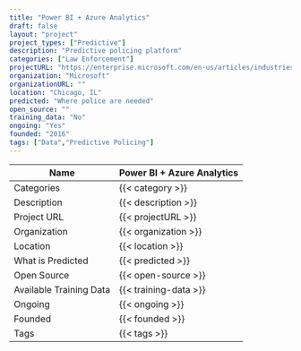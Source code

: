 ```yaml
---
title: "Power BI + Azure Analytics"
draft: false
layout: "project"
project_types: ["Predictive"]
description: "Predictive policing platform"
categories: ["Law Enforcement"]
projectURL: "https://enterprise.microsoft.com/en-us/articles/industries/government/predictive-policing-the-future-of-law-enforcement/"
organization: "Microsoft"
organizationURL: ""
location: "Chicago, IL"
predicted: "Where police are needed"
open_source: ""
training_data: "No"
ongoing: "Yes"
founded: "2016"
tags: ["Data","Predictive Policing"]
---
```



Name                    |  Power BI + Azure Analytics    
------------------------|----
Categories              | {{< category >}} 
Description             | {{< description >}} 
Project URL             | {{< projectURL >}} 
Organization            | {{< organization >}} 
Location                | {{< location >}} 
What is Predicted       | {{< predicted >}} 
Open Source             | {{< open-source >}} 
Available Training Data | {{< training-data >}}
Ongoing                 | {{< ongoing >}} 
Founded                 | {{< founded >}} 
Tags                    | {{< tags >}} 
